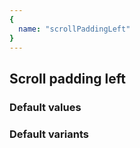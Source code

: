 ```yaml
---
{
  name: "scrollPaddingLeft"
}
---
```


## Scroll padding left

### Default values
<!-- defaults.values.start -->
<!-- defaults.values.end -->


### Default variants
<!-- defaults.variants.start -->
<!-- defaults.variants.end -->
